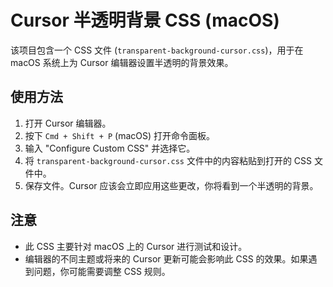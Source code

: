 # Cursor 半透明背景 CSS (macOS)

该项目包含一个 CSS 文件 (`transparent-background-cursor.css`)，用于在 macOS 系统上为 Cursor 编辑器设置半透明的背景效果。

## 使用方法

1.  打开 Cursor 编辑器。
2.  按下 `Cmd + Shift + P` (macOS) 打开命令面板。
3.  输入 "Configure Custom CSS" 并选择它。
4.  将 `transparent-background-cursor.css` 文件中的内容粘贴到打开的 CSS 文件中。
5.  保存文件。Cursor 应该会立即应用这些更改，你将看到一个半透明的背景。

## 注意

- 此 CSS 主要针对 macOS 上的 Cursor 进行测试和设计。
- 编辑器的不同主题或将来的 Cursor 更新可能会影响此 CSS 的效果。如果遇到问题，你可能需要调整 CSS 规则。

